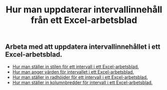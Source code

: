 ﻿---
title: Hur man uppdaterar intervallinnehåll från ett Excel-arbetsblad
second_title: Aspose.Cells Cloud Documen
linktitle: Uppdatering
type: docs
url: /sv/ranges/update/
keywords: How to update range content from an Excel worksheet
description: Aspose.Cells Cloud REST API stöder uppdatering av intervallinnehåll från ett Excel-arbetsblad. SDK stöder olika typer av utvecklingsspråk. Dessa inkluderar Android, C#, Go, Java, NodeJS, Perl, PHP, Python, Ruby och Swift.
weight: 20
kwords: Excel, Office Moln, REST API, Kalkylblad, PDF, CSV, Json, Markdown, Hur man uppdaterar intervallinnehåll från ett Excel-kalkylblad
---
## Arbeta med att uppdatera intervallinnehållet i ett Excel-arbetsblad.


- [Hur man ställer in stilen för ett intervall i ett Excel-arbetsblad.](/cells/sv/ranges/update/style/) 
- [Hur man anger värden för intervallet i ett Excel-arbetsblad.](/cells/sv/ranges/update/values/) 
- [Hur man ställer in radhöjder för ett intervall i ett Excel-arbetsblad.](/cells/sv/ranges/update/row-height/) 
- [Hur man ställer in kolumnbredder för intervall i ett Excel-arbetsblad.](/cells/sv/ranges/update/column-width/) 
